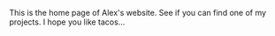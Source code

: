 This is the home page of Alex's website. 
See if you can find one of my projects.
I hope you like tacos...